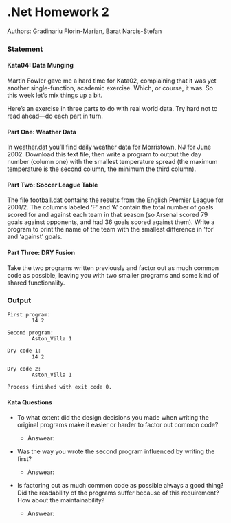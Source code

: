 # .Net Homework 2

Authors: Gradinariu Florin-Marian, Barat Narcis-Stefan

### Statement

#### Kata04: Data Munging
Martin Fowler gave me a hard time for Kata02, complaining that it was yet another single-function, academic exercise. Which, or course, it was. So this week let’s mix things up a bit.

Here’s an exercise in three parts to do with real world data. Try hard not to read ahead—do each part in turn.

#### Part One: Weather Data
In [weather.dat](https://github.com/GradinariuFlorin-Marian/Lab2.Net/blob/main/Lab2/Data/weather.dat) you’ll find daily weather data for Morristown, NJ for June 2002. Download this text file, then write a program to output the day number (column one) with the smallest temperature spread (the maximum temperature is the second column, the minimum the third column).

#### Part Two: Soccer League Table
The file [football.dat](https://github.com/GradinariuFlorin-Marian/Lab2.Net/blob/main/Lab2/Data/football.dat) contains the results from the English Premier League for 2001/2. The columns labeled ‘F’ and ‘A’ contain the total number of goals scored for and against each team in that season (so Arsenal scored 79 goals against opponents, and had 36 goals scored against them). Write a program to print the name of the team with the smallest difference in ‘for’ and ‘against’ goals.

#### Part Three: DRY Fusion
Take the two programs written previously and factor out as much common code as possible, leaving you with two smaller programs and some kind of shared functionality.

### Output 

```
First program:
        14 2

Second program:
        Aston_Villa 1

Dry code 1:
        14 2

Dry code 2:
        Aston_Villa 1

Process finished with exit code 0.
```

#### Kata Questions
- To what extent did the design decisions you made when writing the original programs make it easier or harder to factor out common code?
    - Answear: 


- Was the way you wrote the second program influenced by writing the first?
    - Answear:


- Is factoring out as much common code as possible always a good thing? Did the readability of the programs suffer because of this requirement? How about the maintainability?
    - Answear:
